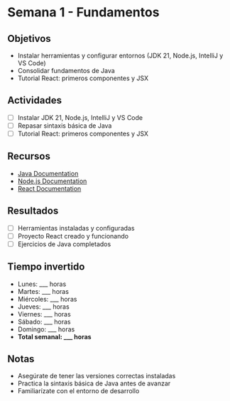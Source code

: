# Semana 1 - Fundamentos

## Objetivos
- Instalar herramientas y configurar entornos (JDK 21, Node.js, IntelliJ y VS Code)
- Consolidar fundamentos de Java
- Tutorial React: primeros componentes y JSX

## Actividades
- [ ] Instalar JDK 21, Node.js, IntelliJ y VS Code
- [ ] Repasar sintaxis básica de Java
- [ ] Tutorial React: primeros componentes y JSX

## Recursos
- [Java Documentation](https://docs.oracle.com/en/java/)
- [Node.js Documentation](https://nodejs.org/en/docs/)
- [React Documentation](https://react.dev/)

## Resultados
- [ ] Herramientas instaladas y configuradas
- [ ] Proyecto React creado y funcionando
- [ ] Ejercicios de Java completados

## Tiempo invertido
- Lunes: ___ horas
- Martes: ___ horas
- Miércoles: ___ horas
- Jueves: ___ horas
- Viernes: ___ horas
- Sábado: ___ horas
- Domingo: ___ horas
- **Total semanal: ___ horas**

## Notas
- Asegúrate de tener las versiones correctas instaladas
- Practica la sintaxis básica de Java antes de avanzar
- Familiarízate con el entorno de desarrollo

